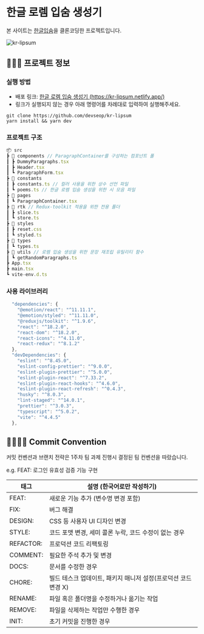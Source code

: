 # 한글 로렘 입숨 생성기

본 사이트는 [한글입숨](http://hangul.thefron.me)을 클론코딩한 프로젝트입니다.

![kr-lipsum](https://github.com/devseop/kr-lipsum/assets/102455161/0f36e8da-99e8-4adf-92fe-a395f17b09db)

## 🧑🏻‍💻 프로젝트 정보

### 실행 방법

- 배포 링크: [한글 로렘 입숨 생성기 (https://kr-lipsum.netlify.app/)](https://kr-lipsum.netlify.app/)
- 링크가 실행되지 않는 경우 아래 명령어를 차례대로 입력하여 실행해주세요.

```
git clone https://github.com/devseop/kr-lipsum
yarn install && yarn dev
```

### 프로젝트 구조

```jsx
📦 src
┣ 📂 components // ParagraphContainer를 구성하는 컴포넌트 폴
┃ ┣ DummyParagraphs.tsx
┃ ┣ Header.tsx
┃ ┗ ParagraphForm.tsx
┣ 📂 constants
┃ ┣ constants.ts // 컬러 사용을 위한 상수 선언 파일
┃ ┗ poems.ts // 한글 로렘 입숨 생성을 위한 시 모음 파일
┣ 📂 pages
┃ ┗ ParagraphContainer.tsx
┣ 📂 rtk // Redux-toolkit 적용을 위한 전용 폴더
┃ ┣ slice.ts
┃ ┗ store.ts
┣ 📂 styles
┃ ┣ reset.css
┃ ┗ styled.ts
┣ 📂 types
┃ ┗ types.ts
┣ 📂 utils // 로렘 입숨 생성을 위한 문장 재조립 유틸리티 함수
┃ ┗ getRandomParagraphs.ts
┣ App.tsx
┣ main.tsx
┗ vite-env.d.ts
```

### 사용 라이브러리

```javascript
  "dependencies": {
    "@emotion/react": "^11.11.1",
    "@emotion/styled": "^11.11.0",
    "@reduxjs/toolkit": "^1.9.6",
    "react": "^18.2.0",
    "react-dom": "^18.2.0",
    "react-icons": "^4.11.0",
    "react-redux": "^8.1.2"
  },
  "devDependencies": {
    "eslint": "^8.45.0",
    "eslint-config-prettier": "^9.0.0",
    "eslint-plugin-prettier": "^5.0.0",
    "eslint-plugin-react": "^7.33.2",
    "eslint-plugin-react-hooks": "^4.6.0",
    "eslint-plugin-react-refresh": "^0.4.3",
    "husky": "^8.0.3",
    "lint-staged": "^14.0.1",
    "prettier": "^3.0.3",
    "typescript": "^5.0.2",
    "vite": "^4.4.5"
  },

```

## 🫱🏻‍🫲🏿 Commit Convention

커밋 컨벤션과 브랜치 전략은 1주차 팀 과제 진행시 결정된 팀 컨벤션을 따랐습니다.

e.g. FEAT: 로그인 유효성 검증 기능 구현

| 태그      | 설명 (한국어로만 작성하기)                                     |
| --------- | -------------------------------------------------------------- |
| FEAT:     | 새로운 기능 추가 (변수명 변경 포함)                            |
| FIX:      | 버그 해결                                                      |
| DESIGN:   | CSS 등 사용자 UI 디자인 변경                                   |
| STYLE:    | 코드 포맷 변경, 세미 콜론 누락, 코드 수정이 없는 경우          |
| REFACTOR: | 프로덕션 코드 리팩토링                                         |
| COMMENT:  | 필요한 주석 추가 및 변경                                       |
| DOCS:     | 문서를 수정한 경우                                             |
| CHORE:    | 빌드 테스크 업데이트, 패키지 매니저 설정(프로덕션 코드 변경 X) |
| RENAME:   | 파일 혹은 폴더명을 수정하거나 옮기는 작업                      |
| REMOVE:   | 파일을 삭제하는 작업만 수행한 경우                             |
| INIT:     | 초기 커밋을 진행한 경우                                        |
